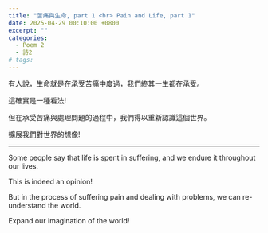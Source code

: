 ```yaml
---
title: "苦痛與生命, part 1 <br> Pain and Life, part 1"
date: 2025-04-29 00:10:00 +0800
excerpt: ""
categories:
  - Poem 2
  - 詩2
# tags:
---
```


有人說，生命就是在承受苦痛中度過，我們終其一生都在承受。

這確實是一種看法!

但在承受苦痛與處理問題的過程中，我們得以重新認識這個世界。

擴展我們對世界的想像!

---

Some people say that life is spent in suffering, and we endure it throughout our lives.

This is indeed an opinion!

But in the process of suffering pain and dealing with problems, we can re-understand the world.

Expand our imagination of the world!
